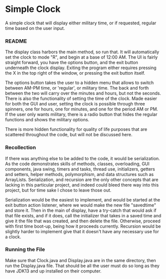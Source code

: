 # Simple Clock
A simple clock that will display either military time, or if requested, regular time based on the user input.

### README
The display class harbors the main method, so run that. It will automatically set the clock to mode "R", and begin at a base of 12:00 AM. The UI is fairly straight forward, you
have the options button, and the exit button underneath the clock display. Exiting the program either requires pressing the X in the top right of the window, or pressing the exit
button itself. 

The options button takes the user to a hidden menu that allows to switch between AM-PM time, or 'regular', or military time. The back and forth between the two will carry over
the minutes and hours, but not the seconds. There is also the functionality of setting the time of the clock. Made easier for both the GUI and user, setting the clock
is possible through three spinners, one for hours, one for minutes, and one for the period AM or PM. If the user only wants military, there is a radio button 
that hides the regular functions and shows the military options. 

There is more hidden functionality for quality of life purposes that are scattered throughout the code, but will not be discussed here. 

### Recollection
If there was anything else to be added to
the code, it would be serialization. As the code demonstrates skills of methods, classes, overloading, GUI components, java swing, timers and tasks, thread use, initializers, 
getters and setters, helper methods, polymorphism, and data structures such as ArrayLists. Serialization, and recursion are the only other concepts that are lacking 
in this particular project, and indeed could bleed there way into this project, but for time sake I chose to leave those out.

Serialization would be the easiest to implement, and would be started at the exit button action listener, where we would make the new file "savedtime" and store it. Then in the
main of display, have a try-catch that would ask if that file exists, and if it does, call the initializer that takes in a saved time and give it the file that was created, and 
then delete the file. Otherwise, proceed with first time boot-up, being how it proceeds currently. Recursion would be slightly harder to implement give that it doesn't
have any necessary use for a clock.

### Running the File
Make sure that Clock.java and Display.java are in the same directory, then run the Display.java file. That should be all the user must do so long as they have JDK13 and up installed on their computer.

